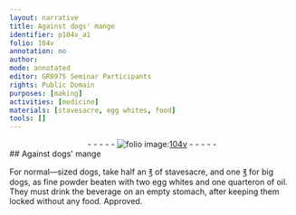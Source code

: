 ```yaml
---
layout: narrative
title: Against dogs' mange
identifier: p104v_a1
folio: 104v
annotation: no
author:
mode: annotated
editor: GR8975 Seminar Participants
rights: Public Domain
purposes: [making]
activities: [medicine]
materials: [stavesacre, egg whites, food]
tools: []
---
```


 <div class="folio" align="center">- - - - - <a href="http://gallica.bnf.fr/ark:/12148/btv1b10500001g/f214.image" target="_blank"><img src="https://cu-mkp.github.io/GR8975-edition/assets/photo-icon.png" alt="folio image: " style="display:inline-block; margin-bottom:-3px;"/>104v</a> - - - - - </div>  
## Against <span class="animal">dog</span>s' mange

 
<span class="activity"></span>For normal—sized <span class="animal">dogs</span>, take half an <span class="unit">℥</span> of <span class="material">stavesacre</span>, and one <span class="unit">℥</span> for big <span class="animal">dogs</span>, as fine powder beaten with two <span class="material">egg whites</span> and one <span class="unit">quarteron</span> of oil. They must drink the beverage on an empty stomach, after keeping them locked without any <span class="material">food</span>. Approved.
 